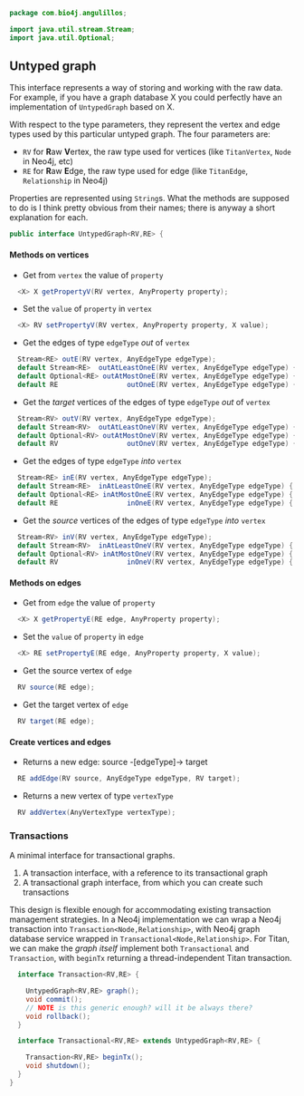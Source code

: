 
```java
package com.bio4j.angulillos;

import java.util.stream.Stream;
import java.util.Optional;
```


## Untyped graph

This interface represents a way of storing and working with the raw data. For example, if you have a graph database X you could perfectly have an implementation of `UntypedGraph` based on X.

With respect to the type parameters, they represent the vertex and edge types used by this particular untyped graph. The four parameters are:

- `RV` for **R**aw **V**ertex, the raw type used for vertices (like `TitanVertex`, `Node` in Neo4j, etc)
- `RE` for **R**aw **E**dge, the raw type used for edge (like `TitanEdge`, `Relationship` in Neo4j)

Properties are represented using `String`s. What the methods are supposed to do is I think pretty obvious from their names; there is anyway a short explanation for each.


```java
public interface UntypedGraph<RV,RE> {
```

#### Methods on vertices
- Get from `vertex` the value of `property`

```java
  <X> X getPropertyV(RV vertex, AnyProperty property);
```

- Set the `value` of `property` in `vertex`

```java
  <X> RV setPropertyV(RV vertex, AnyProperty property, X value);
```

- Get the edges of type `edgeType` _out_ of `vertex`

```java
  Stream<RE> outE(RV vertex, AnyEdgeType edgeType);
  default Stream<RE>  outAtLeastOneE(RV vertex, AnyEdgeType edgeType) { return outE(vertex, edgeType); }
  default Optional<RE> outAtMostOneE(RV vertex, AnyEdgeType edgeType) { return outE(vertex, edgeType).findFirst(); }
  default RE                 outOneE(RV vertex, AnyEdgeType edgeType) { return outE(vertex, edgeType).findFirst().get(); }
```

- Get the _target_ vertices of the edges of type `edgeType` _out_ of `vertex`

```java
  Stream<RV> outV(RV vertex, AnyEdgeType edgeType);
  default Stream<RV>  outAtLeastOneV(RV vertex, AnyEdgeType edgeType) { return outV(vertex, edgeType); }
  default Optional<RV> outAtMostOneV(RV vertex, AnyEdgeType edgeType) { return outV(vertex, edgeType).findFirst(); }
  default RV                 outOneV(RV vertex, AnyEdgeType edgeType) { return outV(vertex, edgeType).findFirst().get(); }
```

- Get the edges of type `edgeType` _into_ `vertex`

```java
  Stream<RE> inE(RV vertex, AnyEdgeType edgeType);
  default Stream<RE>  inAtLeastOneE(RV vertex, AnyEdgeType edgeType) { return inE(vertex, edgeType); }
  default Optional<RE> inAtMostOneE(RV vertex, AnyEdgeType edgeType) { return inE(vertex, edgeType).findFirst(); }
  default RE                 inOneE(RV vertex, AnyEdgeType edgeType) { return inE(vertex, edgeType).findFirst().get(); }
```

- Get the _source_ vertices of the edges of type `edgeType` _into_ `vertex`

```java
  Stream<RV> inV(RV vertex, AnyEdgeType edgeType);
  default Stream<RV>  inAtLeastOneV(RV vertex, AnyEdgeType edgeType) { return inV(vertex, edgeType); }
  default Optional<RV> inAtMostOneV(RV vertex, AnyEdgeType edgeType) { return inV(vertex, edgeType).findFirst(); }
  default RV                 inOneV(RV vertex, AnyEdgeType edgeType) { return inV(vertex, edgeType).findFirst().get(); }
```

#### Methods on edges
- Get from `edge` the value of `property`

```java
  <X> X getPropertyE(RE edge, AnyProperty property);
```

- Set the `value` of `property` in `edge`

```java
  <X> RE setPropertyE(RE edge, AnyProperty property, X value);
```

- Get the source vertex of `edge`

```java
  RV source(RE edge);
```

- Get the target vertex of `edge`

```java
  RV target(RE edge);
```

#### Create vertices and edges
- Returns a new edge: source -[edgeType]-> target

```java
  RE addEdge(RV source, AnyEdgeType edgeType, RV target);
```

- Returns a new vertex of type `vertexType`

```java
  RV addVertex(AnyVertexType vertexType);
```


### Transactions

A minimal interface for transactional graphs.

1. A transaction interface, with a reference to its transactional graph
2. A transactional graph interface, from which you can create such transactions

This design is flexible enough for accommodating existing transaction management strategies. In a Neo4j implementation we can wrap a Neo4j transaction into `Transaction<Node,Relationship>`, with Neo4j graph database service wrapped in `Transactional<Node,Relationship>`. For Titan, we can make the *graph itself* implement both `Transactional` and `Transaction`, with `beginTx` returning a thread-independent Titan transaction.


```java
  interface Transaction<RV,RE> {

    UntypedGraph<RV,RE> graph();
    void commit();
    // NOTE is this generic enough? will it be always there?
    void rollback();
  }

  interface Transactional<RV,RE> extends UntypedGraph<RV,RE> {

    Transaction<RV,RE> beginTx();
    void shutdown();
  }
}

```




[test/java/com/bio4j/angulillos/Twitter.java]: ../../../../../test/java/com/bio4j/angulillos/Twitter.java.md
[test/java/com/bio4j/angulillos/TwitterGraphTestSuite.java]: ../../../../../test/java/com/bio4j/angulillos/TwitterGraphTestSuite.java.md
[main/java/com/bio4j/angulillos/TypedElement.java]: TypedElement.java.md
[main/java/com/bio4j/angulillos/Arity.java]: Arity.java.md
[main/java/com/bio4j/angulillos/UntypedGraphSchema.java]: UntypedGraphSchema.java.md
[main/java/com/bio4j/angulillos/AnyElementType.java]: AnyElementType.java.md
[main/java/com/bio4j/angulillos/UntypedGraph.java]: UntypedGraph.java.md
[main/java/com/bio4j/angulillos/TypedEdgeIndex.java]: TypedEdgeIndex.java.md
[main/java/com/bio4j/angulillos/Labeled.java]: Labeled.java.md
[main/java/com/bio4j/angulillos/TypedVertex.java]: TypedVertex.java.md
[main/java/com/bio4j/angulillos/TypedEdge.java]: TypedEdge.java.md
[main/java/com/bio4j/angulillos/TypedVertexIndex.java]: TypedVertexIndex.java.md
[main/java/com/bio4j/angulillos/conversions.java]: conversions.java.md
[main/java/com/bio4j/angulillos/TypedVertexQuery.java]: TypedVertexQuery.java.md
[main/java/com/bio4j/angulillos/QueryPredicate.java]: QueryPredicate.java.md
[main/java/com/bio4j/angulillos/AnyEdgeType.java]: AnyEdgeType.java.md
[main/java/com/bio4j/angulillos/TypedGraph.java]: TypedGraph.java.md
[main/java/com/bio4j/angulillos/AnyProperty.java]: AnyProperty.java.md
[main/java/com/bio4j/angulillos/AnyVertexType.java]: AnyVertexType.java.md
[main/java/com/bio4j/angulillos/TypedElementIndex.java]: TypedElementIndex.java.md
[main/java/com/bio4j/angulillos/Property.java]: Property.java.md